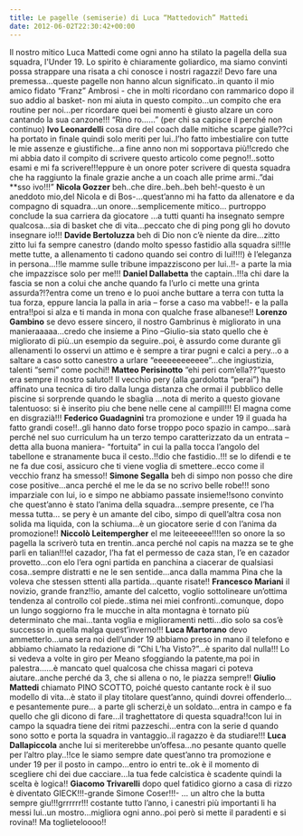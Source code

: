 ```yaml
---
title: Le pagelle (semiserie) di Luca “Mattedovich” Mattedi
date: 2012-06-02T22:30:42+00:00
---
```

Il nostro mitico Luca Mattedi come ogni anno ha stilato la pagella della sua squadra, l'Under 19. Lo spirito è chiaramente goliardico, ma siamo convinti possa strappare una risata a chi conosce i nostri ragazzi! Devo fare una premessa…queste pagelle non hanno alcun significato..in quanto il mio amico fidato “Franz” Ambrosi - che in molti ricordano con rammarico dopo il suo addio al basket- non mi aiuta in questo compito…un compito che era routine per noi…per ricordare quei bei momenti è giusto alzare un coro cantando la sua canzone!!! “Rino ro……” (per chi sa capisce il perché non continuo) **Ivo Leonardelli** cosa dire del coach dalle mitiche scarpe gialle??ci ha portato in finale quindi solo meriti per lui..l’ho fatto imbestialire con tutte le mie assenze e giustifiche…a fine anno non mi sopportava più!!credo che mi abbia dato il compito di scrivere questo articolo come pegno!!..sotto esami e mi fa scrivere!!!eppure è un onore poter scrivere di questa squadra che ha raggiunto la finale grazie anche a un coach alle prime armi..”dai \*\*sso ivo!!!” **Nicola Gozzer** beh..che dire..beh..beh beh!-questo è un aneddoto mio,del Nicola e di Bos-…quest’anno mi ha fatto da allenatore e da compagno di squadra…un onore…semplicemente mitico… purtroppo conclude la sua carriera da giocatore …a tutti quanti ha insegnato sempre qualcosa…sia di basket che di vita…peccato che di ping pong gli ho dovuto insegnare io!!! **Davide Bertoluzza** beh di Dio non c’è niente da dire…zitto zitto lui fa sempre canestro (dando molto spesso fastidio alla squadra si!!!le mette tutte, a allenamento ti cadono quando sei contro di lui!!!!) è l’eleganza in persona…!!le mamme sulle tribune impazziscono per lui..!!- a parte la mia che impazzisce solo per me!!! **Daniel Dallabetta** the captain..!!!a chi dare la fascia se non a colui che anche quando fa l’urlo ci mette una grinta assurda?!?entra come un treno e lo puoi anche buttare a terra con tutta la tua forza, eppure lancia la palla in aria – forse a caso ma vabbe!!- e la palla entra!!poi si alza e ti manda in mona con qualche frase albanese!! **Lorenzo Gambino** se devo essere sincero, il nostro Gambrinus è migliorato in una manieraaaaa…credo che insieme a Pino –Giulio-sia stato quello che è migliorato di più..un esempio da seguire..poi, è assurdo come durante gli allenamenti lo osservi un attimo e è sempre a tirar pugni e calci a pery…o a saltare a caso sotto canestro a urlare “eeeeeeeeeeee”…che ingiustizia, talenti “semi” come pochi!! **Matteo Perisinotto** “ehi peri com’ella??”questo era sempre il nostro saluto!! Il vecchio pery (alla gardolotta “perai”) ha affinato una tecnica di tiro dalla lunga distanza che ormai il pubblico delle piscine si sorprende quando le sbaglia …nota di merito a questo giovane talentuoso: si è inserito piu che bene nelle cene al campill!!! El magna come en disgrazià!!! **Federico Guadagnini** tra promozione e under 19 il guada ha fatto grandi cose!!..gli hanno dato forse troppo poco spazio in campo…sarà perché nel suo curriculum ha un terzo tempo caratterizzato da un entrata – detta alla buona maniera- “fortuita” in cui la palla tocca l’angolo del tabellone e stranamente buca il cesto..!!dio che fastidio..!!! se lo difendi e te ne fa due cosi, assicuro che ti viene voglia di smettere..ecco come il vecchio franz ha smesso!! **Simone Segalla** beh di simpo non posso che dire cose positive…anca perché el me le da se no scrivo belle robe!!! sono imparziale con lui, io e simpo ne abbiamo passate insieme!!sono convinto che quest’anno è stato l’anima della squadra…sempre presente, ce l’ha messa tutta… se pery è un amante del cibo, simpo di quell’altra cosa non solida ma liquida, con la schiuma…è un giocatore serie d con l’anima da promozione!! **Niccolò Leitempergher** el me leiteeeeee!!!!en so onore la so pagella la scriverò tuta en trentin..anca perché nol capis na mazza se te ghe parli en talian!!!el cazador, l’ha fat el permesso de caza stan, l’e en cazador provetto…con elo l’era ogni partida en panchina a ciacerar de qualsiasi cosa..sempre distratti e ne le sen sentide…anca dalla mamma Pina che la voleva che stessen sttenti alla partida…quante risate!! **Francesco Mariani** il novizio, grande franz!!io, amante del calcetto, voglio sottolineare un’ottima tendenza al controllo col piede..stima nei miei confronti..comunque, dopo un lungo soggiorno fra le mucche in alta montagna è tornato più determinato che mai…tanta voglia e miglioramenti netti…dio solo sa cos’è successo in quella malga quest’inverno!!! **Luca Martorano** devo ammetterlo…una sera noi dell’under 19 abbiamo preso in mano il telefono e abbiamo chiamato la redazione di “Chi L’ha Visto?”…è sparito dal nulla!!! Lo si vedeva a volte in giro per Meano sfoggiando la patente,ma poi in palestra……è mancato quel qualcosa che chissa magari ci poteva aiutare..anche perché da 3, che si allena o no, le piazza sempre!! **Giulio Mattedi** chiamato PINO SCOTTO, poiché questo cantante rock è il suo modello di vita…è stato il play titolare quest’anno, quindi dovrei offenderlo…e pesantemente pure… a parte gli scherzi,è un soldato…entra in campo e fa quello che gli dicono di fare…il traghettatore di questa squadra!!con lui in campo la squadra tiene dei ritmi pazzeschi…entra con la serie d quando sono sotto e porta la squadra in vantaggio..il ragazzo è da studiare!!! **Luca Dallapiccola** anche lui si meriterebbe un’offesa…no pesante quanto quelle per l’altro play..!!ce le siamo sempre date quest’anno tra promozione e under 19 per il posto in campo…entro io entri te..ok è il momento di scegliere chi dei due cacciare…la tua fede calcistica è scadente quindi la scelta è logica!! **Giacomo Trivarelli** dopo quel fatidico giorno a casa di rizzo è diventato GIECK!!!-grande Simone Coser!!!- … un altro che la butta sempre giu!!!grrrrrr!!! costante tutto l’anno, i canestri più importanti li ha messi lui..un mostro…migliora ogni anno..poi però si mette il paradenti e si rovina!! Ma toglieteloooo!!